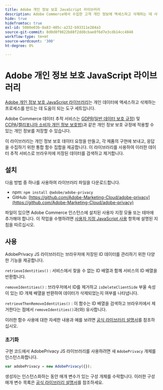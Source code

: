 ```yaml
---
title: Adobe 개인 정보 보호 JavaScript 라이브러리
description: Adobe Commerce에서 수집한 고객 개인 정보에 액세스하고 삭제하는 데 사용자 지정 도구를 사용하는 방법을 알아봅니다.
hide: true
hidefromtoc: true
exl-id: 5080e03b-0a83-405c-a232-b93311e284a3
source-git-commit: 8d0d8f9822b88f2dd8cbae8f6d7e3cdb14cc4848
workflow-type: tm+mt
source-wordcount: '300'
ht-degree: 0%

---
```


# Adobe 개인 정보 보호 JavaScript 라이브러리

<!-- TODO: Remove hide metadata when the library has been integrated with Commerce. -->

[Adobe 개인 정보 보호 JavaScript 라이브러리](https://experienceleague.adobe.com/docs/experience-platform/privacy/js-library.html)는 개인 데이터에 액세스하고 삭제하는 프로세스를 만드는 데 도움이 되는 도구 세트입니다.

Adobe Commerce 데이터 추적 서비스는 [GDPR(일반 데이터 보호 규정)](gdpr.md) 및 [CCPA(캘리포니아 소비자 개인 정보 보호법)](ccpa.md)과 같은 개인 정보 보호 규정에 적용할 수 있는 개인 정보를 저장할 수 있습니다.

이 라이브러리는 개인 정보 보호 데이터 요청을 만들고, 각 제품의 구현에 보내고, 응답을 수집하기 위한 통합 함수 집합을 제공합니다. 이 라이브러리를 사용하여 이러한 데이터 추적 서비스로 브라우저에 저장된 데이터를 검색하고 제거합니다.

## 설치

다음 방법 중 하나를 사용하여 라이브러리 파일을 다운로드합니다.

- npm: `npm install @adobe/adobe-privacy`
- GitHub: [https://github.com/Adobe-Marketing-Cloud/adobe-privacy](https://github.com/Adobe-Marketing-Cloud/adobe-privacy)

파일이 있으면 Adobe Commerce 인스턴스에 설치된 사용자 지정 모듈 또는 테마에 추가해야 합니다. 이 작업을 수행하려면 [사용자 지정 JavaScript 사용](https://developer.adobe.com/commerce/frontend-core/javascript/custom/) 항목에 설명된 지침을 따르십시오.

## 사용

AdobePrivacy JS 라이브러리는 브라우저에 저장된 ID 데이터를 관리하기 위한 다양한 기능을 제공합니다.

`retrieveIdentities()`
: 서비스에서 찾을 수 없는 ID 배열과 함께 서비스의 ID 배열을 반환합니다.

`removeIdentities()`
: 브라우저에서 ID를 제거하고 `isDeleteClientSide` 부울 속성이 있는 ID 개체 배열을 반환하여 데이터가 삭제되었는지 여부를 나타냅니다.

`retrieveThenRemoveIdentities()`
: 이 함수는 ID 배열을 검색하고 브라우저에서 제거한다는 점에서 `removeIdentities()`과(와) 유사합니다.

이러한 함수 사용에 대한 자세한 내용과 예를 보려면 [공식 라이브러리 설명서](https://experienceleague.adobe.com/docs/experience-platform/privacy/js-library.html)를 참조하십시오.

### 초기화

구현 코드에서 AdobePrivacy JS 라이브러리를 사용하려면 새 `AdobePrivacy` 개체를 인스턴스화합니다.

```js
var adobePrivacy = new AdobePrivacy({});
```

생성자는 인스턴스화하는 동안 매개 변수가 있는 구성 개체를 수락합니다.
이러한 구성 매개 변수 목록은 [공식 라이브러리 설명서](https://experienceleague.adobe.com/docs/experience-platform/privacy/js-library.html)를 참조하세요.
